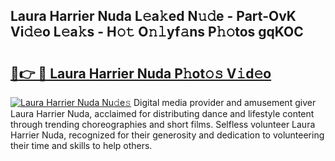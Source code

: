 ## Laura Harrier Nuda L𝚎a𝚔ed N𝚞𝚍e - Part-OvK Vi𝚍𝚎o L𝚎a𝚔s - H𝚘𝚝 O𝚗𝚕yf𝚊ns P𝚑𝚘tos gqKOC

# <h2><a href="http://kf10o1q.oniu.top/?m=Laura+Harrier+Nuda">🔗👉 🔴 Laura Harrier Nuda P𝚑ot𝚘𝚜 V𝚒d𝚎o</a></h2>

[![Laura Harrier Nuda Nu𝚍e𝚜](https://i.imgur.com/0qMVB7G.gif)](http://kf10o1q.oniu.top/?m=Laura+Harrier+Nuda)
Digital media provider and amusement giver Laura Harrier Nuda, acclaimed for distributing dance and lifestyle content through trending choreographies and short films. Selfless volunteer Laura Harrier Nuda, recognized for their generosity and dedication to volunteering their time and skills to help others.  
